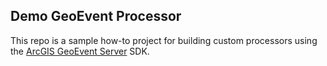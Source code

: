 ## Demo GeoEvent Processor

This repo is a sample how-to project for building custom processors using the [ ArcGIS GeoEvent Server](https://www.esri.com/en-us/arcgis/products/arcgis-geoevent-server) SDK.  
